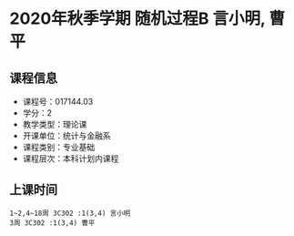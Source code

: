 # 2020年秋季学期 随机过程B 言小明, 曹平






## 课程信息

- 课程号：017144.03
- 学分：2
- 教学类型：理论课
- 开课单位：统计与金融系
- 课程类别：专业基础
- 课程层次：本科计划内课程

## 上课时间

```
1~2,4~18周 3C302 :1(3,4) 言小明
3周 3C302 :1(3,4) 曹平
```

